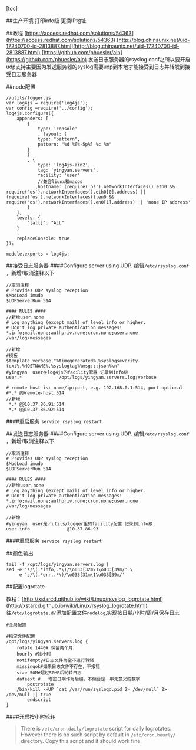 [toc]

##生产环境
打印info级
更换IP地址





##教程
[https://access.redhat.com/solutions/54363](https://access.redhat.com/solutions/54363)
[http://blog.chinaunix.net/uid-17240700-id-2813887.html](http://blog.chinaunix.net/uid-17240700-id-2813887.html)
[https://github.com/phuesler/ain](https://github.com/phuesler/ain)
发送日志服务器的rsyslog.conf之所以要开启udp支持主要因为发送服务器的syslog需要udp到本地才能接受到日志并转发到接受日志服务器

##node配置
```
//utils/logger.js
var log4js = require('log4js');
var config =require('../config');
log4js.configure({
    appenders: [
        {
            type: 'console'
            , layout: {
            type: "pattern",
            pattern: "%d %[%-5p%] %c %m"
        }
        }
        , {
            type: 'log4js-ain2',
            tag: 'yingyan.servers',
            facility: 'user'
            //兼容liunx和macos
           ,hostname: (require('os').networkInterfaces().eth0 && require('os').networkInterfaces().eth0[0].address) || (require('os').networkInterfaces().en0 && require('os').networkInterfaces().en0[1].address) || 'none IP address'
        }
    ],
    levels: {
        "[all]": "ALL"
    }
    ,
    replaceConsole: true
});

module.exports = log4js;
```

##接受日志服务器
####Configure server using UDP.
编辑`/etc/rsyslog.conf `，新增/取消注释以下
```
//取消注释
# Provides UDP syslog reception  
$ModLoad imudp
$UDPServerRun 514

#### RULES ####
//新增user.none 
# Log anything (except mail) of level info or higher.
# Don't log private authentication messages!
*.info;mail.none;authpriv.none;cron.none;user.none                /var/log/messages

//新增
#模板
$template verbose,"%timegenerated%,%syslogseverity-text%,%HOSTNAME%,%syslogtag%%msg:::json%\n"
#yingyan  user在log4js的facility配置 记录到info级
user.*              /opt/logs/yingyan.servers.log;verbose

# remote host is: name/ip:port, e.g. 192.168.0.1:514, port optional
#*.* @@remote-host:514
//新增
 *.* @@10.37.86.91:514
 *.* @@10.37.86.92:514
```

####重启服务
`service rsyslog restart`


##发送日志服务器
####Configure server using UDP.
编辑`/etc/rsyslog.conf `，新增/取消注释以下
```
//取消注释
# Provides UDP syslog reception  
$ModLoad imudp
$UDPServerRun 514

#### RULES ####
//新增user.none 
# Log anything (except mail) of level info or higher.
# Don't log private authentication messages!
*.info;mail.none;authpriv.none;cron.none;user.none                /var/log/messages

//新增
#yingyan  user是／utils/logger里的facility配置 记录到info级
user.info              @10.37.86.93

```

####重启服务
`service rsyslog restart`




##颜色输出
```
tail -f /opt/logs/yingyan.servers.log |
sed -e 's/\(.*info,.*\)/\o033[32m\1\o033[39m/' \
    -e 's/\(.*err,.*\)/\o033[31m\1\o033[39m/'
```

##配置logrotate

教程：[http://xstarcd.github.io/wiki/Linux/rsyslog_logrotate.html](http://xstarcd.github.io/wiki/Linux/rsyslog_logrotate.html)
往`/etc/logrotate.d/`添加配置文件`nodelog`,实现按日期/小时/周/月保存日志
```
#全局配置

#指定文件配置
/opt/logs/yingyan.servers.log {
	rotate 1440# 保留两个月 
	hourly #按小时
	notifempty#日志文件为空不进行转储
	missingok#如果日志文件不存在，不报错
	size 50M#超过50MB后轮转日志
	dateext #	增加日期作为后缀，不然会是一串无意义的数字
        postrotate
	/bin/kill -HUP `cat /var/run/syslogd.pid 2> /dev/null` 2> /dev/null || true
        endscript
}

```


####开启按小时轮转
>There is `/etc/cron.daily/logrotate` script for daily logrotates. However there is no such script by default in `/etc/cron.hourly/` directory. Copy this script and it should work fine.
